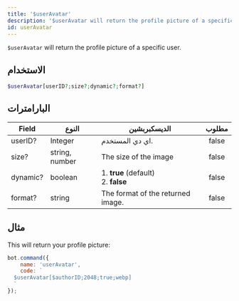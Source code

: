 ```yaml
---
title: '$userAvatar'
description: '$userAvatar will return the profile picture of a specific user.'
id: userAvatar
---
```


`$userAvatar` will return the profile picture of a specific user.

## الاستخدام

```php
$userAvatar[userID?;size?;dynamic?;format?]
```

## البارامترات

| Field    | النوع          | الديسكبربشين                                    | مطلوب |
| -------- | -------------- | ----------------------------------------------- |:-----:|
| userID?  | Integer        | اي دي المستخدم.                                 | false |
| size?    | string, number | The size of the image                           | false |
| dynamic? | boolean        | 1. **true** (default) <br /> 2. **false** | false |
| format?  | string         | The format of the returned image.               | false |

## مثال

This will return your profile picture:

```javascript
bot.command({
    name: 'userAvatar',
    code: `
  $userAvatar[$authorID;2048;true;webp]
  `
});
```

